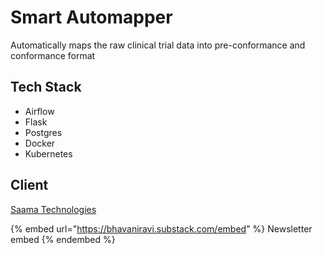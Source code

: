 # Smart Automapper

Automatically maps the raw clinical trial data into pre-conformance and conformance format

## Tech Stack

* Airflow
* Flask
* Postgres
* Docker
* Kubernetes

## Client

[Saama Technologies](https://www.saama.com)



{% embed url="https://bhavaniravi.substack.com/embed" %}
Newsletter embed
{% endembed %}
